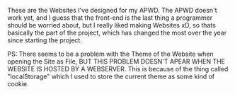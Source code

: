 These are the Websites I've designed for my APWD. The APWD doesn't work yet, and I guess that the front-end is the last thing a programmer should be worried about, 
but I really liked making Websites xD, so thats basically the part of the project, which has changed the most over the year since starting the project.

PS: There seems to be a problem with the Theme of the Website when opening the Site as File, BUT THIS PROBLEM DOESN'T APEAR WHEN THE WEBSITE IS HOSTED BY A WEBSERVER. This is because of the thing called "localStorage" which I used to store the current theme as some kind of cookie.
